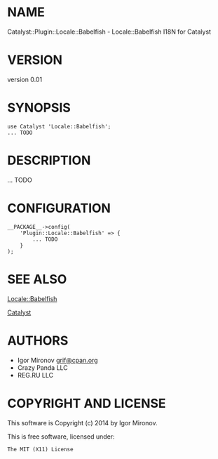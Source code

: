# NAME

Catalyst::Plugin::Locale::Babelfish - Locale::Babelfish I18N for Catalyst

# VERSION

version 0.01

# SYNOPSIS

    use Catalyst 'Locale::Babelfish';
    ... TODO

# DESCRIPTION

... TODO

# CONFIGURATION

    __PACKAGE__->config(
        'Plugin::Locale::Babelfish' => {
            ... TODO
        }
    );

# SEE ALSO

[Locale::Babelfish](https://metacpan.org/pod/Locale::Babelfish)

[Catalyst](https://metacpan.org/pod/Catalyst)

# AUTHORS

- Igor Mironov <grif@cpan.org>
- Crazy Panda LLC
- REG.RU LLC

# COPYRIGHT AND LICENSE

This software is Copyright (c) 2014 by Igor Mironov.

This is free software, licensed under:

    The MIT (X11) License
